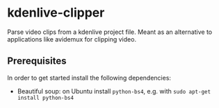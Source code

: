 # kdenlive-clipper

Parse video clips from a kdenlive project file. Meant as an alternative to applications like avidemux for clipping video.

## Prerequisites
In order to get started install the following dependencies:

  * Beautiful soup: on Ubuntu install `python-bs4`, e.g. with `sudo apt-get install python-bs4`

